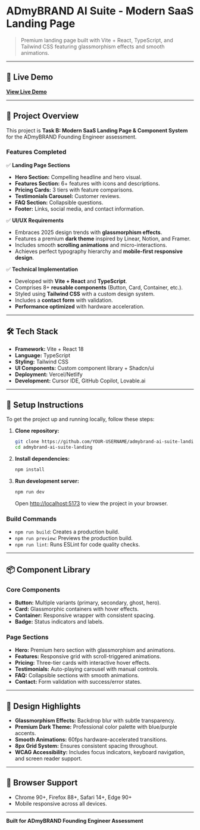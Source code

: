 # ADmyBRAND AI Suite - Modern SaaS Landing Page

> Premium landing page built with Vite + React, TypeScript, and Tailwind CSS featuring glassmorphism effects and smooth animations.

-----

## 🚀 Live Demo

**[View Live Demo](https://admybrand-ai-suite-landing-eight.vercel.app/)**

-----

## 🎯 Project Overview

This project is **Task B: Modern SaaS Landing Page & Component System** for the ADmyBRAND Founding Engineer assessment.

### Features Completed

✅ **Landing Page Sections**

  * **Hero Section:** Compelling headline and hero visual.
  * **Features Section:** 6+ features with icons and descriptions.
  * **Pricing Cards:** 3 tiers with feature comparisons.
  * **Testimonials Carousel:** Customer reviews.
  * **FAQ Section:** Collapsible questions.
  * **Footer:** Links, social media, and contact information.

✅ **UI/UX Requirements**

  * Embraces 2025 design trends with **glassmorphism effects**.
  * Features a premium **dark theme** inspired by Linear, Notion, and Framer.
  * Includes smooth **scrolling animations** and micro-interactions.
  * Achieves perfect typography hierarchy and **mobile-first responsive design**.

✅ **Technical Implementation**

  * Developed with **Vite + React** and **TypeScript**.
  * Comprises 8+ **reusable components** (Button, Card, Container, etc.).
  * Styled using **Tailwind CSS** with a custom design system.
  * Includes a **contact form** with validation.
  * **Performance optimized** with hardware acceleration.

-----

## 🛠️ Tech Stack

  * **Framework:** Vite + React 18
  * **Language:** TypeScript
  * **Styling:** Tailwind CSS
  * **UI Components:** Custom component library + Shadcn/ui
  * **Deployment:** Vercel/Netlify
  * **Development:** Cursor IDE, GitHub Copilot, Lovable.ai

-----

## 🔧 Setup Instructions

To get the project up and running locally, follow these steps:

1.  **Clone repository:**

    ```bash
    git clone https://github.com/YOUR-USERNAME/admybrand-ai-suite-landing.git
    cd admybrand-ai-suite-landing
    ```

2.  **Install dependencies:**

    ```bash
    npm install
    ```

3.  **Run development server:**

    ```bash
    npm run dev
    ```

    Open [http://localhost:5173](https://www.google.com/search?q=http://localhost:5173) to view the project in your browser.

### Build Commands

  * `npm run build`: Creates a production build.
  * `npm run preview`: Previews the production build.
  * `npm run lint`: Runs ESLint for code quality checks.

-----

## 📦 Component Library

### Core Components

  * **Button:** Multiple variants (primary, secondary, ghost, hero).
  * **Card:** Glassmorphic containers with hover effects.
  * **Container:** Responsive wrapper with consistent spacing.
  * **Badge:** Status indicators and labels.

### Page Sections

  * **Hero:** Premium hero section with glassmorphism and animations.
  * **Features:** Responsive grid with scroll-triggered animations.
  * **Pricing:** Three-tier cards with interactive hover effects.
  * **Testimonials:** Auto-playing carousel with manual controls.
  * **FAQ:** Collapsible sections with smooth animations.
  * **Contact:** Form validation with success/error states.

-----

## 🎨 Design Highlights

  * **Glassmorphism Effects:** Backdrop blur with subtle transparency.
  * **Premium Dark Theme:** Professional color palette with blue/purple accents.
  * **Smooth Animations:** 60fps hardware-accelerated transitions.
  * **8px Grid System:** Ensures consistent spacing throughout.
  * **WCAG Accessibility:** Includes focus indicators, keyboard navigation, and screen reader support.

-----

## 📱 Browser Support

  * Chrome 90+, Firefox 88+, Safari 14+, Edge 90+
  * Mobile responsive across all devices.

-----

**Built for ADmyBRAND Founding Engineer Assessment**
